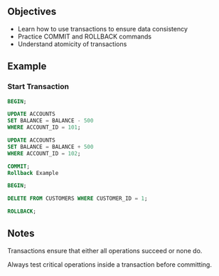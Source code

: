 ## Objectives
- Learn how to use transactions to ensure data consistency
- Practice COMMIT and ROLLBACK commands
- Understand atomicity of transactions

## Example

### Start Transaction
```sql
BEGIN;

UPDATE ACCOUNTS
SET BALANCE = BALANCE - 500
WHERE ACCOUNT_ID = 101;

UPDATE ACCOUNTS
SET BALANCE = BALANCE + 500
WHERE ACCOUNT_ID = 102;

COMMIT;
Rollback Example
```
```sql
BEGIN;

DELETE FROM CUSTOMERS WHERE CUSTOMER_ID = 1;

ROLLBACK;
```
## Notes
Transactions ensure that either all operations succeed or none do.

Always test critical operations inside a transaction before committing.
